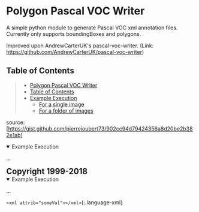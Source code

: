 # Polygon Pascal VOC Writer

A simple python module to generate Pascal VOC xml annotation files. Currently only supports boundingBoxes and polygons.

Improved upon AndrewCarterUK's pascal-voc-writer. (Link: <https://github.com/AndrewCarterUK/pascal-voc-writer>)

## Table of Contents

>- [Polygon Pascal VOC Writer](#Polygon-Pascal-VOC-Writer)
>- [Table of Contents](#Table-of-Contents)
>- [Example Execution](#Example-Execution)
>   - [For a single image](https://github.com/EvitanRelta/git_tutorial/blob/master/example.md#For-a-single-image)
>   - [For a folder of images](https://github.com/EvitanRelta/git_tutorial/blob/master/example.md#For-a-folder-of-images)

source: [https://gist.github.com/pierrejoubert73/902cc94d79424356a8d20be2b382e1ab]

<details open>
<summary title='Example Execution'>Example Execution</summary>

<p>...</p>
</details>  

<details>
  <summary style="display:inline"><h2 style="display:inline">Copyright 1999-2018</h2></summary>
  hello
</details>

<details open>
<summary title='Example-Execution'>Example Execution</summary>

<p>...</p>
</details>  

`<xml attrib="someVal"></xml>`{:.language-xml}
